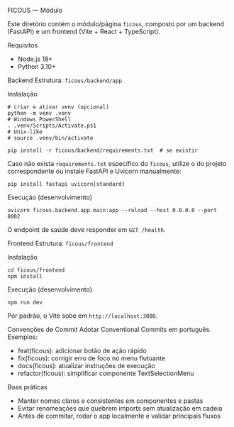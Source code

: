 FICOUS — Módulo

Este diretório contém o módulo/página `ficous`, composto por um backend (FastAPI) e um frontend (Vite + React + TypeScript).

Requisitos
- Node.js 18+
- Python 3.10+

Backend
Estrutura: `ficous/backend/app`

Instalação
```
# criar e ativar venv (opcional)
python -m venv .venv
# Windows PowerShell
. .venv/Scripts/Activate.ps1
# Unix-like
# source .venv/bin/activate

pip install -r ficous/backend/requirements.txt  # se existir
```

Caso não exista `requirements.txt` específico do `ficous`, utilize o do projeto correspondente ou instale FastAPI e Uvicorn manualmente:

```
pip install fastapi uvicorn[standard]
```

Execução (desenvolvimento)
```
uvicorn ficous.backend.app.main:app --reload --host 0.0.0.0 --port 8002
```
O endpoint de saúde deve responder em `GET /health`.

Frontend
Estrutura: `ficous/frontend`

Instalação
```
cd ficous/frontend
npm install
```

Execução (desenvolvimento)
```
npm run dev
```
Por padrão, o Vite sobe em `http://localhost:3000`.

Convenções de Commit
Adotar Conventional Commits em português. Exemplos:
- feat(ficous): adicionar botão de ação rápido
- fix(ficous): corrigir erro de foco no menu flutuante
- docs(ficous): atualizar instruções de execução
- refactor(ficous): simplificar componente TextSelectionMenu

Boas práticas
- Manter nomes claros e consistentes em componentes e pastas
- Evitar renomeações que quebrem imports sem atualização em cadeia
- Antes de commitar, rodar o app localmente e validar principais fluxos

